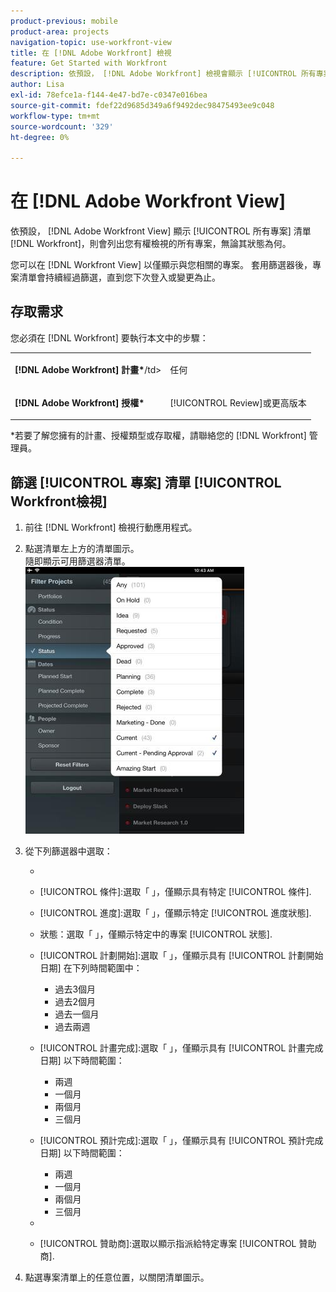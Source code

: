 ```yaml
---
product-previous: mobile
product-area: projects
navigation-topic: use-workfront-view
title: 在 [!DNL Adobe Workfront] 檢視
feature: Get Started with Workfront
description: 依預設， [!DNL Adobe Workfront] 檢視會顯示 [!UICONTROL 所有專案] 清單 [!DNL Workfront]，則會列出您有權檢視的所有專案，無論其狀態為何。
author: Lisa
exl-id: 78efce1a-f144-4e47-bd7e-c0347e016bea
source-git-commit: fdef22d9685d349a6f9492dec98475493ee9c048
workflow-type: tm+mt
source-wordcount: '329'
ht-degree: 0%

---
```


# 在 [!DNL Adobe Workfront View]

依預設， [!DNL Adobe Workfront View] 顯示 [!UICONTROL 所有專案] 清單 [!DNL Workfront]，則會列出您有權檢視的所有專案，無論其狀態為何。

您可以在 [!DNL Workfront View] 以僅顯示與您相關的專案。 套用篩選器後，專案清單會持續經過篩選，直到您下次登入或變更為止。

## 存取需求

您必須在 [!DNL Workfront] 要執行本文中的步驟：

<table style="table-layout:auto"> 
 <col> 
 </col> 
 <col> 
 </col> 
 <tbody> 
  <tr> 
   <td role="rowheader"><strong>[!DNL Adobe Workfront] 計畫*</strong>/td&gt; 
   <td> <p>任何</p> </td> 
  </tr> 
  <tr> 
   <td role="rowheader"><strong>[!DNL Adobe Workfront] 授權*</strong></td> 
   <td> <p>[!UICONTROL Review]或更高版本</p> </td> 
  </tr> 
 </tbody> 
</table>

&#42;若要了解您擁有的計畫、授權類型或存取權，請聯絡您的 [!DNL Workfront] 管理員。

## 篩選 [!UICONTROL 專案] 清單 [!UICONTROL Workfront檢視]

1. 前往 [!DNL Workfront] 檢視行動應用程式。
1. 點選清單左上方的清單圖示。\
   隨即顯示可用篩選器清單。\
   ![WF_View_filters_050621.jpg](assets/wf-view-filters-050621-350x427.jpg)

1. 從下列篩選器中選取：

   * [!UICONTROL Portfolio]:選取您要顯示其專案的特定產品組合。
   * [!UICONTROL 條件]:選取「 」，僅顯示具有特定 [!UICONTROL 條件].
   * [!UICONTROL 進度]:選取「 」，僅顯示特定 [!UICONTROL 進度狀態].
   * 狀態：選取「 」，僅顯示特定中的專案 [!UICONTROL 狀態].
   * [!UICONTROL 計劃開始]:選取「 」，僅顯示具有 [!UICONTROL 計劃開始日期] 在下列時間範圍中：

      * 過去3個月
      * 過去2個月
      * 過去一個月
      * 過去兩週
   * [!UICONTROL 計畫完成]:選取「 」，僅顯示具有 [!UICONTROL 計畫完成日期] 以下時間範圍：

      * 兩週
      * 一個月
      * 兩個月
      * 三個月
   * [!UICONTROL 預計完成]:選取「 」，僅顯示具有 [!UICONTROL 預計完成日期] 以下時間範圍：

      * 兩週
      * 一個月
      * 兩個月
      * 三個月
   * [!UICONTROL 擁有者]:選擇以顯示分配給特定所有者的項目。
   * [!UICONTROL 贊助商]:選取以顯示指派給特定專案 [!UICONTROL 贊助商].




1. 點選專案清單上的任意位置，以關閉清單圖示。
